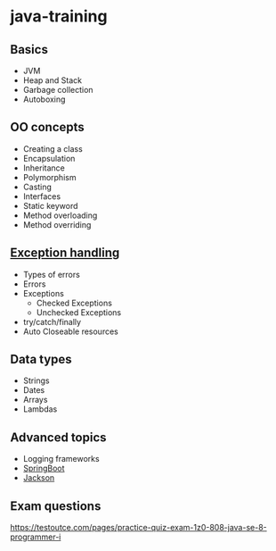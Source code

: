 # java-training

## Basics
* JVM
* Heap and Stack
* Garbage collection
* Autoboxing

## OO concepts
* Creating a class
* Encapsulation
* Inheritance
* Polymorphism
* Casting
* Interfaces
* Static keyword
* Method overloading
* Method overriding

## [Exception handling](https://github.com/MultiverseLearningProducts/java-training/tree/main/exceptions)
* Types of errors
* Errors
* Exceptions 
   * Checked Exceptions
   * Unchecked Exceptions
* try/catch/finally
* Auto Closeable resources

## Data types
* Strings
* Dates
* Arrays
* Lambdas

## Advanced topics
  * Logging frameworks
  * [SpringBoot](https://github.com/WhiteHatLearningProducts/java-training/tree/main/springboot-hello-world)
  * [Jackson](https://github.com/WhiteHatLearningProducts/java-training/tree/main/jackson)

## Exam questions
https://testoutce.com/pages/practice-quiz-exam-1z0-808-java-se-8-programmer-i

